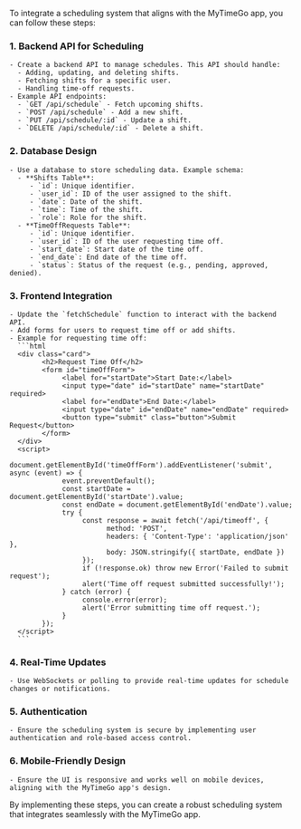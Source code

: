 To integrate a scheduling system that aligns with the MyTimeGo app, you can follow these steps:

### 1. **Backend API for Scheduling**
    - Create a backend API to manage schedules. This API should handle:
      - Adding, updating, and deleting shifts.
      - Fetching shifts for a specific user.
      - Handling time-off requests.
    - Example API endpoints:
      - `GET /api/schedule` - Fetch upcoming shifts.
      - `POST /api/schedule` - Add a new shift.
      - `PUT /api/schedule/:id` - Update a shift.
      - `DELETE /api/schedule/:id` - Delete a shift.

### 2. **Database Design**
    - Use a database to store scheduling data. Example schema:
      - **Shifts Table**:
         - `id`: Unique identifier.
         - `user_id`: ID of the user assigned to the shift.
         - `date`: Date of the shift.
         - `time`: Time of the shift.
         - `role`: Role for the shift.
      - **TimeOffRequests Table**:
         - `id`: Unique identifier.
         - `user_id`: ID of the user requesting time off.
         - `start_date`: Start date of the time off.
         - `end_date`: End date of the time off.
         - `status`: Status of the request (e.g., pending, approved, denied).

### 3. **Frontend Integration**
    - Update the `fetchSchedule` function to interact with the backend API.
    - Add forms for users to request time off or add shifts.
    - Example for requesting time off:
      ```html
      <div class="card">
            <h2>Request Time Off</h2>
            <form id="timeOffForm">
                 <label for="startDate">Start Date:</label>
                 <input type="date" id="startDate" name="startDate" required>
                 <label for="endDate">End Date:</label>
                 <input type="date" id="endDate" name="endDate" required>
                 <button type="submit" class="button">Submit Request</button>
            </form>
      </div>
      <script>
            document.getElementById('timeOffForm').addEventListener('submit', async (event) => {
                 event.preventDefault();
                 const startDate = document.getElementById('startDate').value;
                 const endDate = document.getElementById('endDate').value;
                 try {
                      const response = await fetch('/api/timeoff', {
                            method: 'POST',
                            headers: { 'Content-Type': 'application/json' },
                            body: JSON.stringify({ startDate, endDate })
                      });
                      if (!response.ok) throw new Error('Failed to submit request');
                      alert('Time off request submitted successfully!');
                 } catch (error) {
                      console.error(error);
                      alert('Error submitting time off request.');
                 }
            });
      </script>
      ```

### 4. **Real-Time Updates**
    - Use WebSockets or polling to provide real-time updates for schedule changes or notifications.

### 5. **Authentication**
    - Ensure the scheduling system is secure by implementing user authentication and role-based access control.

### 6. **Mobile-Friendly Design**
    - Ensure the UI is responsive and works well on mobile devices, aligning with the MyTimeGo app's design.

By implementing these steps, you can create a robust scheduling system that integrates seamlessly with the MyTimeGo app.